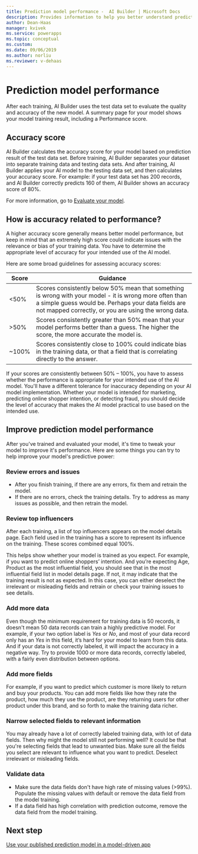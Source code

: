 ```yaml
---
title: Prediction model performance -  AI Builder | Microsoft Docs
description: Provides information to help you better understand prediction model performance, and how performance scores are calculated
author: Dean-Haas
manager: kvivek
ms.service: powerapps
ms.topic: conceptual
ms.custom: 
ms.date: 09/06/2019
ms.author: norliu
ms.reviewer: v-dehaas
---
```


# Prediction model performance

After each training, AI Builder uses the test data set to evaluate the quality and accuracy of the new model. A summary page for your model shows your model training result, including a Performance score.

## Accuracy score

AI Builder calculates the accuracy score for your model based on prediction result of the test data set. Before training, AI Builder separates your dataset into separate training data and testing data sets. And after training, AI Builder applies your AI model to the testing data set, and then calculates your accuracy score. For example: if your test data set has 200 records, and AI Builder correctly predicts 160 of them, AI Builder shows an accuracy score of 80%.

For more information, go to [Evaluate your model](manage-model.md#evaluate-your-model).

## How is accuracy related to performance?

A higher accuracy score generally means better model performance, but keep in mind that an extremely high score could indicate issues with the relevance or bias of your training data. You have to determine the appropriate level of accuracy for your intended use of the AI model.

Here are some broad guidelines for assessing accuracy scores:

|Score |Guidance  |
|---------|---------|
|<50%|Scores consistently below 50% mean that something is wrong with your model - it is wrong more often than a simple guess would be. Perhaps your data fields are not mapped correctly, or you are using the wrong data. |
|>50% |Scores consistently greater than 50% mean that your model performs better than a guess. The higher the score, the more accurate the model is.|
|~100%|Scores consistently close to 100% could indicate bias in the training data, or that a field that is correlating directly to the answer. |

If your scores are consistently between 50% – 100%, you have to assess whether the performance is appropriate for your intended use of the AI model. You'll have a different tolerance for inaccuracy depending on your AI model implementation. Whether your model is intended for marketing, predicting online shopper intention, or detecting fraud, you should decide the level of accuracy that makes the AI model practical to use based on the intended use.

## Improve prediction model performance

After you've trained and evaluated your model, it's time to tweak your model to improve it's performance. Here are some things you can try to help improve your model's predictive power:

### Review errors and issues

- After you finish training, if there are any errors, fix them and retrain the model.
- If there are no errors, check the training  details. Try to address as many issues as possible, and then retrain the model.

### Review top influencers

After each training, a list of top influencers appears on the model details page. Each field used in the training has a score to represent its influence on the training. These scores combined equal 100%.

This helps show whether your model is trained as you expect. For example, if you want to predict online shoppers’ intention. And you’re expecting Age, Product as the most influential field, you should see that in the most influential field list in model details page. If not, it may indicate that the training result is not as expected. In this case, you can either deselect the irrelevant or misleading fields and retrain or check your training issues to see details.


### Add more data

Even though the minimum requirement for training data is 50 records, it doesn't mean 50 data records can train a highly predictive model. For example, if your two option label is *Yes* or *No*, and most of your data record only has an *Yes* in this field, it’s hard for your model to learn from this data. And if your data is not correctly labeled, it will impact the accuracy in a negative way. Try to provide 1000 or more data records, correctly labeled, with a fairly even distribution between options.

### Add more fields

For example, if you want to predict which customer is more likely to return and buy your products. You can add more fields like how they rate the product, how much they use the product, are they returning users for other product under this brand, and so forth to make the training data richer.

### Narrow selected fields to relevant information

You may already have a lot of correctly labeled training data, with lot of data fields. Then why might the model still not performing well? It could be that you're selecting fields that lead to unwanted bias. Make sure all the fields you select are relevant to influence what you want to predict. Deselect irrelevant or misleading fields.

### Validate data

- Make sure the data fields  don't have high rate of missing values (>99%). Populate the missing values with default or remove the data field from the model training.
- If a data field has high correlation with prediction outcome, remove the data field from the model training.  

## Next step

[Use your published prediction model in a model-driven app](prediction-model-driven-app.md)
